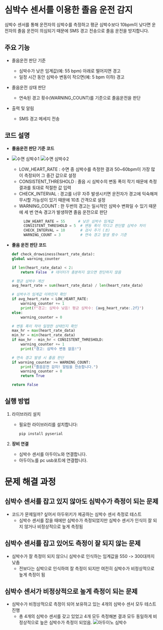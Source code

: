 # 심박수 센서를 이용한 졸음 운전 감지
심박수 센서를 통해 운전자의 심박수를 측정하고 평균 심박수보다 10bpm이 낮다면 운전자의 졸음 운전이 의심되기 때문에 SMS 경고 전송으로 졸음 운전을 방지합니다.


## 주요 기능
- 졸음운전 판단 기준
  - 심박수가 낮은 임계값(예: 55 bpm) 아래로 떨어지면 경고
  - 일정 시간 동안 심박수 변동이 작으면(예: 5 bpm 이하) 경고
  
- 졸음운전 상태 판단
  - 연속된 경고 횟수(WARNING_COUNT)를 기준으로 졸음운전을 판단
  
- 출력 및 알림
  - SMS 경고 메세지 전송

## 코드 설명
- **졸음운전 판단 기준 코드**
- ![수면 심박수1](https://github.com/user-attachments/assets/8eae8f40-53ff-4db3-8938-d2eef66b2dc9)
![수면 심박수2](https://github.com/user-attachments/assets/d4ed400f-d058-4ae6-b054-6b12e9a42ad6)

  - LOW_HEART_RATE : 수면 중 심박수를 측정한 결과 50~60bpm이 가장 많이 측정되어 그 중간 값으로 설정
  - CONSISTENT_THRESHOLD : 졸음 시 심박수의 변동 폭이 작기 때문에 측정 결과를 토대로 적절한 값 입력 
  - CHECK_INTERVAL : 경고를 너무 자주 발생시키면 운전자가 경고에 익숙해져 무시할 가능성이 있기 때문에 10초 간격으로 설정
  - WARNING_COUNT : 한 두번의 경고는 일시적인 심박수 변화일 수 있기 때문에 세 번 연속 경고가 발생하면 졸음 운전으로 판단
    ```python
      LOW_HEART_RATE = 55      # 낮은 심박수 임계값
      CONSISTENT_THRESHOLD = 5  # 변동 폭이 작다고 판단할 심박수 차이
      CHECK_INTERVAL = 10       # 검사 주기 (초)
      WARNING_COUNT = 3         # 연속 경고 발생 횟수 기준

- **졸음 운전 판단 코드**
    ```python
  def check_drowsiness(heart_rate_data):
    global warning_counter

    if len(heart_rate_data) < 2:
        return False  # 데이터가 충분하지 않으면 판단하지 않음

    # 평균 심박수 계산
    avg_heart_rate = sum(heart_rate_data) / len(heart_rate_data)

    # 심박수가 임계값 이하인지 확인
    if avg_heart_rate < LOW_HEART_RATE:
        warning_counter += 1
        print(f"경고: 심박수 낮음! 평균 심박수: {avg_heart_rate:.2f}")
    else:
        warning_counter = 0

    # 변동 폭이 작아 일정한 상태인지 확인
    max_hr = max(heart_rate_data)
    min_hr = min(heart_rate_data)
    if max_hr - min_hr < CONSISTENT_THRESHOLD:
        warning_counter += 1
        print("경고: 심박수 변동 없음!")

    # 연속 경고 발생 시 졸음 판단
    if warning_counter >= WARNING_COUNT:
        print("졸음운전 감지! 알림을 전송합니다.")
        warning_counter = 0
        return True

    return False

## 실행 방법

1. 라이브러리 설치
   - 필요한 라이브러리를 설치합니다:
     ```bash
     pip install pyserial
     ```

2. **장비 연결**
   -  심박수 센서를 아두이노와 연결합니다.
   - 아두이노를 pc usb포트에 연결합니다. 

# 문제 해결 과정
## 심박수 센서를 잡고 있지 않아도 심박수가 측정이 되는 문제 
- 코드가 문제일까? 싶어서 아두위키가 제공하는 심박수 센서 측정로 테스트
  - 심박수 센서를 잡을 때에만 심박수가 측정되었지만 심박수 센서가 인식이 잘 되지 않거나 비정상적으로 높게 측정됨

## 심박수 센서를 잡고 있어도 측정이 잘 되지 않는 문제
- 심박수가 잘 측정이 되지 않으니 심박수로 인식하는 임계값을 550 -> 300대까지 낮춤
  - 전보다는 심박으로 인식하여 잘 측정이 되지만 여전히 심박수가 비정상적으로 높게 측정이 됨

## 심박수 센서가 비정상적으로 높게 측정이 되는 문제
- 심박수가 비정상적으로 측정이 되어 보유하고 있는 4개의 심박수 센서 모두 테스트 진행
  - 총 4개의 심박수 센서를 갖고 있었고 4개 모두 측정해본 결과 모두 동일하게 비정상적으로 높은 심박수가 측정이 되었음.
    ![아두이노 심박수](https://github.com/user-attachments/assets/cc1b32b9-c146-4121-b46f-4c8438ba4e70)
